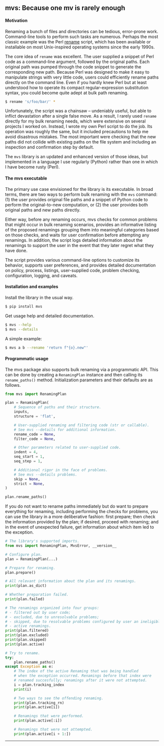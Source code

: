 
## mvs: Because one mv is rarely enough

#### Motivation

Renaming a bunch of files and directories can be tedious, error-prone work.
Command-line tools to perform such tasks are numerous. Perhaps the most classic
example was the Perl [rename][perl_rename] script, which has been available or
installable on most Unix-inspired operating systems since the early 1990s.

The core idea of `rename` was excellent. The user supplied a snippet of Perl
code as a command-line argument, followed by the original paths. Each original
path was pumped through the code snippet to generate the corresponding new
path. Because Perl was designed to make it easy to manipulate strings with very
little code, users could efficiently rename paths directly on the command line.
Even if you hardly knew Perl but at least understood how to operate its compact
regular-expression substitution syntax, you could become quite adept at bulk
path renaming.

```bash
$ rename 's/foo/bar/' *
```

Unfortunately, the script was a chainsaw – undeniably useful, but able to
inflict devastation after a single false move. As a result, I rarely used
`rename` directly for my bulk renaming needs, which were extensive on several
projects I worked on. Instead, I wrote my own Perl script to do the job. Its
operation was roughly the same, but it included precautions to help me avoid
disastrous mistakes. The most important were checking that the new paths did
not collide with existing paths on the file system and including an inspection
and confirmation step by default.

The `mvs` library is an updated and enhanced version of those ideas, but
implemented in a language I use regularly (Python) rather than one in which
I have become rusty (Perl).

#### The mvs executable

The primary use case envisioned for the library is its executable. In broad
terms, there are two ways to perform bulk renaming with the `mvs` command: (1)
the user provides original file paths and a snippet of Python code to perform
the original-to-new computation, or (2) the user provides both original paths
and new paths directly.

Either way, before any renaming occurs, mvs checks for common problems that
might occur in bulk renaming scenarios, provides an informative listing of the
proposed renamings grouping them into meaningful categories based on those
checks, and waits for user confirmation before attempting any renamings. In
addition, the script logs detailed information about the renamings to support
the user in the event that they later regret what they have done.

The script provides various command-line options to customize its behavior,
supports user preferences, and provides detailed documentation on policy,
process, listings, user-supplied code, problem checking, configuration,
logging, and caveats.

#### Installation and examples

Install the library in the usual way.

```bash
$ pip install mvs
```

Get usage help and detailed documentation.

```bash
$ mvs --help
$ mvs --details
```

A simple example:

```bash
$ mvs a b --rename 'return f"{o}.new"'
```

#### Programmatic usage

The mvs package also supports bulk renaming via a programmatic API. This can be
done by creating a `RenamingPlan` instance and then calling its
`rename_paths()` method. Initialization parameters and their defaults are as
follows.

```python
from mvs import RenamingPlan

plan = RenamingPlan(
    # Sequence of paths and their structure.
    inputs,
    structure = 'flat',

    # User-supplied renaming and filtering code (str or callable).
    # See mvs --details for additional information.
    rename_code = None,
    filter_code = None,

    # Other parameters related to user-supplied code.
    indent = 4,
    seq_start = 1,
    seq_step = 1,

    # Additional rigor in the face of problems.
    # See mvs --details problems.
    skip = None,
    strict = None,
)

plan.rename_paths()
```

If you do not want to rename paths immediately but do want to prepare
everything for renaming, including performing the checks for problems, you can
use the library in a more deliberative fashion: first prepare; then check the
information provided by the plan; if desired, proceed with renaming; and in the
event of unexpected failure, get information about which item led to the
exception.

```python
# The library's supported imports.
from mvs import RenamingPlan, MvsError, __version__

# Configure plan.
plan = RenamingPlan(...)

# Prepare for renaming.
plan.prepare()

# All relevant information about the plan and its renamings.
print(plan.as_dict)

# Whether preparation failed.
print(plan.failed)

# The renamings organized into four groups:
# - filtered out by user code;
# - excluded, due to unresolvable problems;
# - skipped, due to resolvable problems configured by user an ineligible;
# - active renamings.
print(plan.filtered)
print(plan.excluded)
print(plan.skipped)
print(plan.active)

# Try to rename.
try:
    plan.rename_paths()
except Exception as e:
    # The index of the active Renaming that was being handled
    # when the exception occurred. Renamings before that index were
    # renamed succesfully; renamings after it were not attempted.
    i = plan.tracking_index
    print(i)

    # Two ways to see the offending renaming.
    print(plan.tracking_rn)
    print(plan.active[i])

    # Renamings that were performed.
    print(plan.active[:i])

    # Renamings that were not attempted.
    print(plan.active[i + 1:])
```

--------

[perl_rename]: https://metacpan.org/dist/File-Rename/view/source/rename


